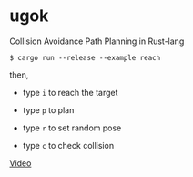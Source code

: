 # ugok
Collision Avoidance Path Planning in Rust-lang

```
$ cargo run --release --example reach
```

then,


* type `i` to reach the target
* type `p` to plan

* type `r` to set random pose
* type `c` to check collision


[Video](https://www.youtube.com/watch?v=33VHdUCBTA8)
